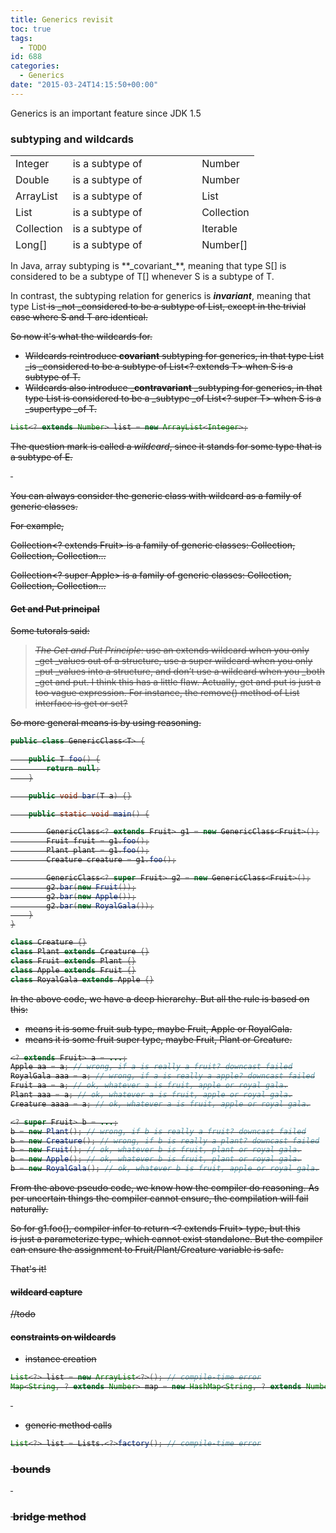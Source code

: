 ```yaml
---
title: Generics revisit
toc: true
tags:
  - TODO
id: 688
categories:
  - Generics
date: "2015-03-24T14:15:50+00:00"
---
```


Generics is an important feature since JDK 1.5

### subtyping and wildcards

<table style="height: 152px;" width="393">
<tbody>
<tr>
<td>Integer</td>
<td>is a subtype of</td>
<td>Number</td>
</tr>
<tr>
<td>Double</td>
<td>is a subtype of</td>
<td>Number</td>
</tr>
<tr>
<td>ArrayList<E></td>
<td>is a subtype of</td>
<td>List<E></td>
</tr>
<tr>
<td>List<E></td>
<td>is a subtype of</td>
<td>Collection<E></td>
</tr>
<tr>
<td>Collection<E></td>
<td>is a subtype of</td>
<td>Iterable<E></td>
</tr>
<tr>
<td>Long[]</td>
<td>is a subtype of</td>
<td>Number[]</td>
</tr>
<tr>
<td>List<Integer></td>
<td>is **NOT** a subtype of</td>
<td>List<Number></td>
</tr>
</tbody>
</table>
In Java, array subtyping is **_covariant_**, meaning that type S[] is considered to be a subtype of T[] whenever S is a subtype of T.

In contrast, the subtyping relation for generics is **_invariant_**, meaning that type List<S> is _not _considered to be a subtype of List<T>, except in the trivial case where S and T are identical.

So now it's what the wildcards for.

*   Wildcards reintroduce **covariant** subtyping for generics, in that type List<S> _is _considered to be a subtype of List<? extends T> when S is a subtype of T.
*   Wildcards also introduce _**contravariant** _subtyping for generics, in that type List<S> is considered to be a _subtype _of List<? super T> when S is a _supertype _of T.


```java
List<? extends Number> list = new ArrayList<Integer>;
```

The question mark is called a _wildcard_, since it stands for some type that is a subtype of E.

&nbsp;

You can always consider the generic class with wildcard as a family of generic classes.

For example,

Collection<? extends Fruit> is a family of generic classes: Collection<Fruit>, Collection<Apple>, Collection<Orange>...

Collection<? super Apple> is a family of generic classes: Collection<Apple>, Collection<Fruit>, Collection<Plant>...

#### Get and Put principal

Some tutorals said:
> _The Get and Put Principle_: use an extends wildcard when you only _get _values out of a structure, use a super wildcard when you only _put _values into a structure, and don’t use a wildcard when you _both _get and put.
I think this has a little flaw. Actually, get and put is just a too vague expression. For instance, the remove() method of List interface is get or set?

So more general means is by using reasoning.


```java
public class GenericClass<T> {

    public T foo() {
        return null;
    }

    public void bar(T a) {}

    public static void main() {

        GenericClass<? extends Fruit> g1 = new GenericClass<Fruit>();
        Fruit fruit = g1.foo();
        Plant plant = g1.foo();
        Creature creature = g1.foo();

        GenericClass<? super Fruit> g2 = new GenericClass<Fruit>();
        g2.bar(new Fruit());
        g2.bar(new Apple());
        g2.bar(new RoyalGala());
    }
}

class Creature {}
class Plant extends Creature {}
class Fruit extends Plant {}
class Apple extends Fruit {}
class RoyalGala extends Apple {}
```

In the above code, we have a deep hierarchy. But all the rule is based on this:

*   <? extend Fruit> means it is some fruit sub type, maybe Fruit, Apple or RoyalGala.
*   <? super Fruit> means it is some fruit super type, maybe Fruit, Plant or Creature.


```java
<? extends Fruit> a = ...;
Apple aa = a; // wrong, if a is really a fruit? downcast failed
RoyalGala aaa = a; // wrong, if a is really a apple? downcast failed
Fruit aa = a; // ok, whatever a is fruit, apple or royal gala.
Plant aaa = a; // ok, whatever a is fruit, apple or royal gala.
Creature aaaa = a; // ok, whatever a is fruit, apple or royal gala.

<? super Fruit> b = ...;
b = new Plant(); // wrong, if b is really a fruit? downcast failed
b = new Creature(); // wrong, if b is really a plant? downcast failed
b = new Fruit(); // ok, whatever b is fruit, plant or royal gala.
b = new Apple(); // ok, whatever b is fruit, plant or royal gala.
b = new RoyalGala(); // ok, whatever b is fruit, apple or royal gala.
```

From the above pseudo code, we know how the compiler do reasoning. As per uncertain things the compiler cannot ensure, the compilation will fail naturally.

So for g1.foo(), compiler infer to return <? extends Fruit> type, but this is just a parameterize type, which cannot exist standalone. But the compiler can ensure the assignment to Fruit/Plant/Creature variable is safe.

That's it!

#### wildcard capture

//todo

#### constraints on wildcards

*   instance creation


```java
List<?> list = new ArrayList<?>(); // compile-time error
Map<String, ? extends Number> map = new HashMap<String, ? extends Number>(); // compile-time error
```

&nbsp;

*   generic method calls


```java
List<?> list = Lists.<?>factory(); // compile-time error
```


###  bounds

&nbsp;

###  bridge method

